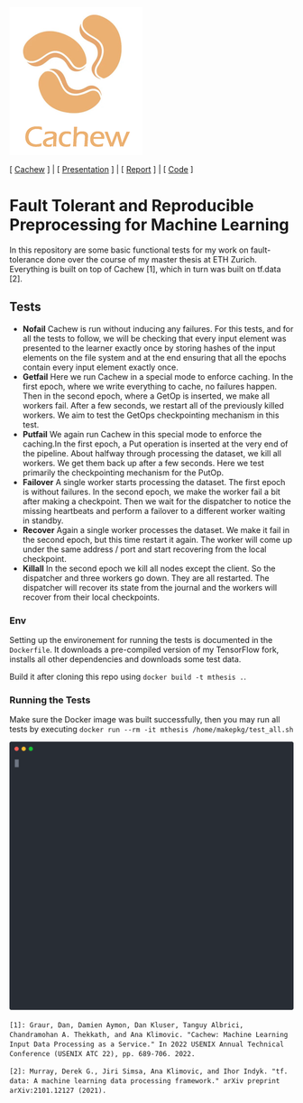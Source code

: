 ![cachew-logo](https://github.com/resulknad/mthesis/raw/main/res/cachew_logo.png)

[ [Cachew](https://github.com/eth-easl/cachew#readme) ] | [ [Presentation](https://github.com/resulknad/mthesis/raw/main/res/presentation.pdf) ] | [ [Report](https://github.com/resulknad/mthesis/raw/main/res/report.pdf) ] | [ [Code](https://github.com/resulknad/ml-input-data-service/tree/dkluser/fault_tolerance) ]
 # Fault Tolerant and Reproducible Preprocessing for Machine Learning
In this repository are some basic functional tests for my work on fault-tolerance done over the course of my master thesis at ETH Zurich. Everything is built on top of Cachew [1], which in turn was built on tf.data [2].


## Tests
- **Nofail** Cachew is run without inducing any failures. For this tests, and for all the tests to follow, we will be checking that every input element was presented to the learner exactly once by storing hashes of the input elements on the file system and at the end ensuring that all the epochs contain every input element exactly once.
- **Getfail** Here we run Cachew in a special mode to enforce caching. In the first epoch, where we write everything to cache, no failures happen. Then in the second epoch, where a GetOp is inserted, we make all workers fail. After a few seconds, we restart all of the previously killed workers. We aim to test the GetOps checkpointing mechanism in this test.
- **Putfail** We again run Cachew in this special mode to enforce the caching.In the first epoch, a Put operation is inserted at the very end of the pipeline. About halfway through processing the dataset, we kill all workers. We get them back up after a few seconds. Here we test primarily the checkpointing mechanism for the PutOp.
- **Failover** A single worker starts processing the dataset. The first epoch is without failures. In the second epoch, we make the worker fail a bit after making a checkpoint. Then we wait for the dispatcher to notice the missing heartbeats and perform a failover to a different worker waiting in standby.
- **Recover** Again a single worker processes the dataset. We make it fail in the second epoch, but this time restart it again. The worker will come up under the same address / port and start recovering from the local checkpoint.
- **Killall** In the second epoch we kill all nodes except the client. So the dispatcher and three workers go down. They are all restarted. The dispatcher will recover its state from the journal and the workers will recover from their local checkpoints.



### Env
Setting up the environement for running the tests is documented in the `Dockerfile`. It downloads a pre-compiled version of my TensorFlow fork, installs all other dependencies and downloads some test data.

Build it after cloning this repo using `docker build -t mthesis .`.

### Running the Tests
Make sure the Docker image was built successfully, then you may run all tests by executing `docker run --rm -it mthesis /home/makepkg/test_all.sh`

![tests](https://github.com/resulknad/mthesis/raw/main/res/out.svg)

`[1]: Graur, Dan, Damien Aymon, Dan Kluser, Tanguy Albrici, Chandramohan A. Thekkath, and Ana Klimovic. "Cachew: Machine Learning Input Data Processing as a Service." In 2022 USENIX Annual Technical Conference (USENIX ATC 22), pp. 689-706. 2022.`

`[2]: Murray, Derek G., Jiri Simsa, Ana Klimovic, and Ihor Indyk. "tf. data: A machine learning data processing framework." arXiv preprint arXiv:2101.12127 (2021).`
